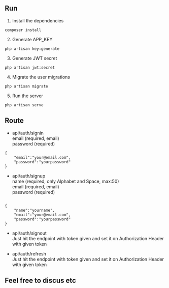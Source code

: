 ## Run
1. Install the dependencies  
```
composer install
```
2. Generate APP_KEY
```
php artisan key:generate
```
3. Generate JWT secret
```
php artisan jwt:secret
```
4. Migrate the user migrations
```
php artisan migrate
```
5. Run the server
```
php artisan serve
```

## Route
-   api/auth/signin\
email (required, email)\
password (required)
```
{
    "email":"your@email.com",
    "password":"yourpassword"
}
```
-   api/auth/signup\
name (required, only Alphabet and Space, max:50)\
email (required, email)\
password (required)
```

{
    "name":"yourname",
    "email":"your@email.com",
    "password":"yourpassword"
}
```
-   api/auth/signout\
Just hit the endpoint with token given and set it on Authorization Header with given token

-   api/auth/refresh\
Just hit the endpoint with token given and set it on Authorization Header with given token

## Feel free to discus etc
